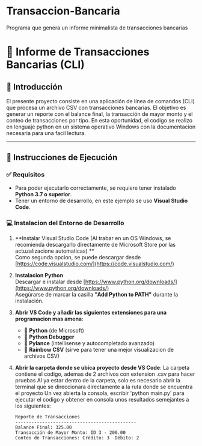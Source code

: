 # Transaccion-Bancaria
Programa que genera un informe minimalista de transacciones bancarias

# 🏦 Informe de Transacciones Bancarias (CLI)

## 📌 Introducción

El presente proyecto consiste en una aplicación de línea de comandos (CLI) que procesa un archivo CSV con transacciones bancarias. El objetivo es generar un reporte con el balance final, la transacción de mayor monto y el conteo de transacciones por tipo. En esta oportunidad, el codigo se realizo en lenguaje python en un sistema operativo Windows con la documentacion necesaria para una facil lectura.

---

## 🚀 Instrucciones de Ejecución

### ✅ Requisitos

- Para poder ejecutarlo correctamente, se requiere tener instalado **Python 3.7 o superior**.
- Tener un entorno de desarrollo, en este ejemplo se uso **Visual Studio Code**.

### 💻 Instalacion del Entorno de Desarrollo

1. **Instalar Visual Studio Code (Al trabar en un OS Windows, se recomienda descargarlo directamente de Microsoft Store por las actuzalizacione automaticas) **  
   Como segunda opcion, se puede descargar desde [https://code.visualstudio.com/](https://code.visualstudio.com/)

2. **Instalacion Python**  
   Descargar e instalar desde [https://www.python.org/downloads/](https://www.python.org/downloads/)  
   Asegúrarse de marcar la casilla **"Add Python to PATH"** durante la instalación.

3. **Abrir VS Code y añadir las siguientes extensiones para una programacion mas amena**:
   - 🐍 **Python** (de Microsoft)
   - 🐍 **Python Debugger**
   - 🐍 **Pylance** (intellisense y autocompletado avanzado)
   - 🌈 **Rainbow CSV** (sirve para tener una mejor visualizacion de archivos CSV)

4. **Abrir la carpeta donde se ubica proyecto desde VS Code**:
   La carpeta contiene el codigo, ademas de 2 archivos con extension .csv para hacer pruebas
   Al ya estar dentro de la carpeta, solo es necesario abrir la terminal que se direccionara directamente a la ruta donde se encuentra el proyecto
   Un vez abierta la consola, escribir 'python main.py' para ejecutar el codigo y obtener en consola unos resultados semejantes a los siguientes:

     ```
   Reporte de Transacciones
   ---------------------------------------------
   Balance Final: 325.00
   Transacción de Mayor Monto: ID 3 - 200.00
   Conteo de Transacciones: Crédito: 3  Débito: 2
   ```

